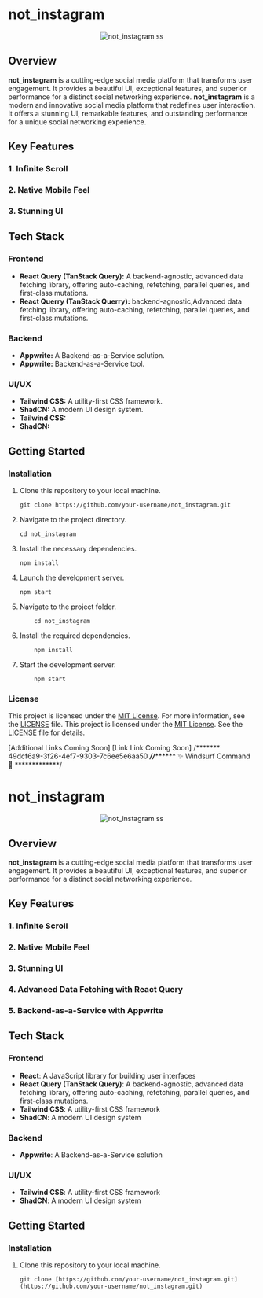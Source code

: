
# not_instagram

<p align="center">
  <img src="link-to-your-screenshot" alt="not_instagram ss">
</p>

## Overview

**not_instagram** is a cutting-edge social media platform that transforms user engagement. It provides a beautiful UI, exceptional features, and superior performance for a distinct social networking experience.
**not_instagram** is a modern and innovative social media platform that redefines user interaction. It offers a stunning UI, remarkable features, and outstanding performance for a unique social networking experience.

## Key Features

### 1. Infinite Scroll

### 2. Native Mobile Feel

### 3. Stunning UI

## Tech Stack

### Frontend

- **React Query (TanStack Query):** A backend-agnostic, advanced data fetching library, offering auto-caching, refetching, parallel queries, and first-class mutations.
- **React Querry (TanStack Querry):** backend-agnostic,Advanced data fetching library, offering auto-caching, refetching, parallel queries, and first-class mutations.

### Backend

- **Appwrite:** A Backend-as-a-Service solution.
- **Appwrite:** Backend-as-a-Service tool.

### UI/UX

- **Tailwind CSS:** A utility-first CSS framework.
- **ShadCN:** A modern UI design system.
- **Tailwind CSS:**
- **ShadCN:** 

## Getting Started

### Installation

1. Clone this repository to your local machine.
   ```shell
   git clone https://github.com/your-username/not_instagram.git
   ```
2. Navigate to the project directory.
   ```shell
   cd not_instagram
   ```
3. Install the necessary dependencies.
   ```shell
   npm install
   ```
4. Launch the development server.
   ```shell
   npm start
   ```
2. Navigate to the project folder.
    ```shell
        cd not_instagram
    ```
3. Install the required dependencies.
    ```shell
        npm install
    ```
4. Start the development server.
    ```shell
        npm start
    ```
### License
This project is licensed under the [MIT License](xyz.com). For more information, see the [LICENSE](xyz.com) file.
This project is licensed under the [MIT License](xyz.com). See the [LICENSE](xyz.com) file for details.

[Additional Links Coming Soon]
[Link Link Coming Soon]
/*******  49dcf6a9-3f26-4ef7-9303-7c6ee5e6aa50  *******//*************  ✨ Windsurf Command 🌟  *************/
# not_instagram

<p align="center">
  <img src="link-to-your-screenshot" alt="not_instagram ss">
</p>

## Overview

**not_instagram** is a cutting-edge social media platform that transforms user engagement. It provides a beautiful UI, exceptional features, and superior performance for a distinct social networking experience.

## Key Features

### 1. Infinite Scroll

### 2. Native Mobile Feel

### 3. Stunning UI

### 4. Advanced Data Fetching with React Query

### 5. Backend-as-a-Service with Appwrite

## Tech Stack

### Frontend

* **React**: A JavaScript library for building user interfaces
* **React Query (TanStack Query)**: A backend-agnostic, advanced data fetching library, offering auto-caching, refetching, parallel queries, and first-class mutations.
* **Tailwind CSS**: A utility-first CSS framework
* **ShadCN**: A modern UI design system

### Backend

* **Appwrite**: A Backend-as-a-Service solution

### UI/UX

* **Tailwind CSS**: A utility-first CSS framework
* **ShadCN**: A modern UI design system

## Getting Started

### Installation

1. Clone this repository to your local machine.
   ```shell
   git clone [https://github.com/your-username/not_instagram.git](https://github.com/your-username/not_instagram.git)

